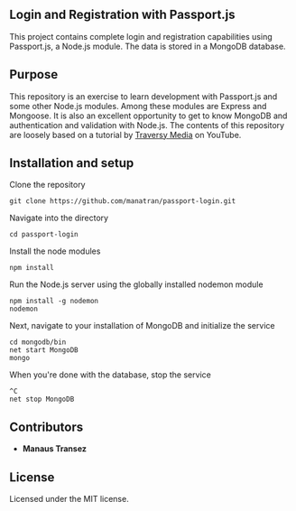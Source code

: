 ## Login and Registration with Passport.js

This project contains complete login and registration capabilities using Passport.js, a Node.js module. The data is stored in a MongoDB database.

## Purpose

This repository is an exercise to learn development with Passport.js and some other Node.js modules. Among these modules are Express and Mongoose. It is also an excellent opportunity to get to know MongoDB and authentication and validation with Node.js. The contents of this repository are loosely based on a tutorial by [Traversy Media](https://youtu.be/Z1ktxiqyiLA) on YouTube.

## Installation and setup

Clone the repository

```
git clone https://github.com/manatran/passport-login.git
```

Navigate into the directory

```
cd passport-login
```

Install the node modules

```
npm install
```

Run the Node.js server using the globally installed nodemon module

```
npm install -g nodemon
nodemon
```

Next, navigate to your installation of MongoDB and initialize the service

```
cd mongodb/bin
net start MongoDB
mongo
```

When you're done with the database, stop the service
```
^C
net stop MongoDB
```

## Contributors

* **Manaus Transez**

## License

Licensed under the MIT license.